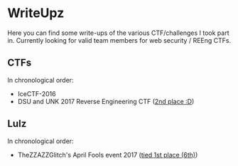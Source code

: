 # WriteUpz

Here you can find some write-ups of the various CTF/challenges I took part in.
Currently looking for valid team members for web security / REEng CTFs.

## CTFs

In chronological order:

* IceCTF-2016
* DSU and UNK 2017 Reverse Engineering CTF ([2nd place :D](https://web.archive.org/web/20170402220811/https://ctf17.0xevilc0de.com/scoreboard))

## Lulz

In chronological order:

* TheZZAZZGlitch's April Fools event 2017 ([tied 1st place (6th)](https://zzazzdzz.github.io/fools2017/))

